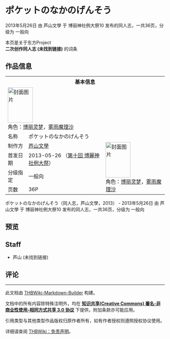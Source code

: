 # ポケットのなかのげんそう

<!-- source html: G:\repos\THBWiki-Markdown-Builder\THBWikiMarkdown\Temp\main\9\9c\ns0%3A%E3%83%9D%E3%82%B1%E3%83%83%E3%83%88%E3%81%AE%E3%81%AA%E3%81%8B%E3%81%AE%E3%81%92%E3%82%93%E3%81%9D%E3%81%86.html -->

2013年5月26日 由 芦山文學 于 博丽神社例大祭10 发布的同人志，一共36页，分级为 一般向

本页是关于东方Project  
 **二次创作同人志 (未找到链接)** 的词条

## 作品信息

<table><tbody><tr><th colspan="3">基本信息</th></tr><tr><td class="cover-artwork-mobile" colspan="2"><a href="./文件-ポケットのなかのげんそう封面.jpg.md" class="image" title="封面图片"><img alt="封面图片" src="https://upload.thwiki.cc/thumb/5/59/%E3%83%9D%E3%82%B1%E3%83%83%E3%83%88%E3%81%AE%E3%81%AA%E3%81%8B%E3%81%AE%E3%81%92%E3%82%93%E3%81%9D%E3%81%86%E5%B0%81%E9%9D%A2.jpg/79px-%E3%83%9D%E3%82%B1%E3%83%83%E3%83%88%E3%81%AE%E3%81%AA%E3%81%8B%E3%81%AE%E3%81%92%E3%82%93%E3%81%9D%E3%81%86%E5%B0%81%E9%9D%A2.jpg" decoding="async" loading="lazy" width="79" height="112" srcset="https://upload.thwiki.cc/thumb/5/59/%E3%83%9D%E3%82%B1%E3%83%83%E3%83%88%E3%81%AE%E3%81%AA%E3%81%8B%E3%81%AE%E3%81%92%E3%82%93%E3%81%9D%E3%81%86%E5%B0%81%E9%9D%A2.jpg/118px-%E3%83%9D%E3%82%B1%E3%83%83%E3%83%88%E3%81%AE%E3%81%AA%E3%81%8B%E3%81%AE%E3%81%92%E3%82%93%E3%81%9D%E3%81%86%E5%B0%81%E9%9D%A2.jpg 1.5x, https://upload.thwiki.cc/thumb/5/59/%E3%83%9D%E3%82%B1%E3%83%83%E3%83%88%E3%81%AE%E3%81%AA%E3%81%8B%E3%81%AE%E3%81%92%E3%82%93%E3%81%9D%E3%81%86%E5%B0%81%E9%9D%A2.jpg/158px-%E3%83%9D%E3%82%B1%E3%83%83%E3%83%88%E3%81%AE%E3%81%AA%E3%81%8B%E3%81%AE%E3%81%92%E3%82%93%E3%81%9D%E3%81%86%E5%B0%81%E9%9D%A2.jpg 2x" data-file-width="361" data-file-height="512"></a><div class="cover-char">角色：<a href="./博丽灵梦.md" title="博丽灵梦">博丽灵梦</a>，<a href="./雾雨魔理沙.md" title="雾雨魔理沙">雾雨魔理沙</a></div></td>
</tr><tr><td class="label">名称</td><td colspan="2"> ポケットのなかのげんそう </td></tr><tr><td class="label">制作方</td><td><a href="./芦山文學.md" title="芦山文學">芦山文學</a></td><td class="cover-artwork" rowspan="4" style="min-width:112px;"><a href="./文件-ポケットのなかのげんそう封面.jpg.md" class="image" title="封面图片"><img alt="封面图片" src="https://upload.thwiki.cc/thumb/5/59/%E3%83%9D%E3%82%B1%E3%83%83%E3%83%88%E3%81%AE%E3%81%AA%E3%81%8B%E3%81%AE%E3%81%92%E3%82%93%E3%81%9D%E3%81%86%E5%B0%81%E9%9D%A2.jpg/79px-%E3%83%9D%E3%82%B1%E3%83%83%E3%83%88%E3%81%AE%E3%81%AA%E3%81%8B%E3%81%AE%E3%81%92%E3%82%93%E3%81%9D%E3%81%86%E5%B0%81%E9%9D%A2.jpg" decoding="async" loading="lazy" width="79" height="112" srcset="https://upload.thwiki.cc/thumb/5/59/%E3%83%9D%E3%82%B1%E3%83%83%E3%83%88%E3%81%AE%E3%81%AA%E3%81%8B%E3%81%AE%E3%81%92%E3%82%93%E3%81%9D%E3%81%86%E5%B0%81%E9%9D%A2.jpg/118px-%E3%83%9D%E3%82%B1%E3%83%83%E3%83%88%E3%81%AE%E3%81%AA%E3%81%8B%E3%81%AE%E3%81%92%E3%82%93%E3%81%9D%E3%81%86%E5%B0%81%E9%9D%A2.jpg 1.5x, https://upload.thwiki.cc/thumb/5/59/%E3%83%9D%E3%82%B1%E3%83%83%E3%83%88%E3%81%AE%E3%81%AA%E3%81%8B%E3%81%AE%E3%81%92%E3%82%93%E3%81%9D%E3%81%86%E5%B0%81%E9%9D%A2.jpg/158px-%E3%83%9D%E3%82%B1%E3%83%83%E3%83%88%E3%81%AE%E3%81%AA%E3%81%8B%E3%81%AE%E3%81%92%E3%82%93%E3%81%9D%E3%81%86%E5%B0%81%E9%9D%A2.jpg 2x" data-file-width="361" data-file-height="512"></a><div class="cover-char">角色：<a href="./博丽灵梦.md" title="博丽灵梦">博丽灵梦</a>，<a href="./雾雨魔理沙.md" title="雾雨魔理沙">雾雨魔理沙</a></div></td>
</tr><tr><td class="label">首发日期</td><td>2013-05-26&#160;（<a href="/展会作品列表?e=%E5%8D%9A%E4%B8%BD%E7%A5%9E%E7%A4%BE%E4%BE%8B%E5%A4%A7%E7%A5%AD%2310">第十回 博麗神社例大祭</a>）</td></tr><tr><td class="label">分级指定</td><td>一般向</td></tr><tr><td class="label">页数</td><td>36P</td></tr></tbody></table>

ポケットのなかのげんそう（同人志，芦山文學，2013） - 2013年5月26日 由 芦山文學 于 博丽神社例大祭10 发布的同人志，一共36页，分级为 一般向

## 预览

## Staff
- 芦山 (未找到链接)


## 评论




---

此文档由 [THBWiki-Markdown-Builder](https://github.com/Delsin-Yu/THBWiki-Markdown-Builder) 构建。

文档中的所有内容除特殊注明外，均在 [**知识共享(Creative Commons) 署名-非商业性使用-相同方式共享 3.0 协议**](https://creativecommons.org/licenses/by-sa/3.0/deed.zh-hans) 下提供，附加条款亦可能应用。

引用类型与其他类型作品版权归原作者所有，如有作者授权则遵照授权协议使用。

详细请查阅 [THBWiki：免责声明](https://thbwiki.cc/THBWiki:%E5%85%8D%E8%B4%A3%E5%A3%B0%E6%98%8E)。


